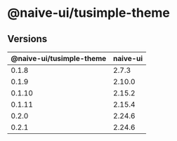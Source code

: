 # @naive-ui/tusimple-theme

## Versions

| @naive-ui/tusimple-theme | naive-ui |
| ------------------------ | -------- |
| 0.1.8                    | 2.7.3    |
| 0.1.9                    | 2.10.0   |
| 0.1.10                   | 2.15.2   |
| 0.1.11                   | 2.15.4   |
| 0.2.0                    | 2.24.6   |
| 0.2.1                    | 2.24.6   |
